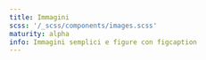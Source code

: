 ```yaml
---
title: Immagini
scss: '/_scss/components/images.scss'
maturity: alpha
info: Immagini semplici e figure con figcaption
---
```


